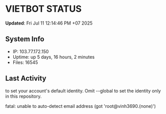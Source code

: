 # VIETBOT STATUS
**Updated**: Fri Jul 11 12:14:46 PM +07 2025

## System Info
- IP: 103.77.172.150
- Uptime: up 5 days, 16 hours, 2 minutes
- Files: 16545

## Last Activity

to set your account's default identity.
Omit --global to set the identity only in this repository.

fatal: unable to auto-detect email address (got 'root@vinh3690.(none)')
